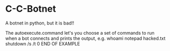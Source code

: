 # C-C-Botnet
A botnet in python, but it is bad!!

The autoexecute.command let's you choose a set of commands to run when a bot connects and prints the output, e.g.
whoami
notepad hacked.txt
shutdown /s /t 0
END OF EXAMPLE
